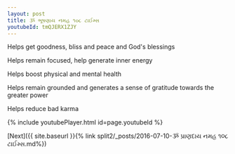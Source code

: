 ```yaml
---
layout: post
title: ૐ ભૂષણાય નમહ ૧૦૮ ટાઈમ્સ
youtubeId: tmQJERX1ZJY
---
```

 
 
Helps get goodness, bliss and peace and God's blessings
 
Helps remain focused, help generate inner energy 
 
Helps boost physical and mental health 
 
Helps remain grounded and generates a sense of gratitude towards the greater power 
 
Helps reduce bad karma
 
 
 
 


{% include youtubePlayer.html id=page.youtubeId %}
 
[Next]({{ site.baseurl }}{% link  split2/_posts/2016-07-10-ૐ પ્રાણદાય નમહ ૧૦૮ ટાઈમ્સ.md%})
 
